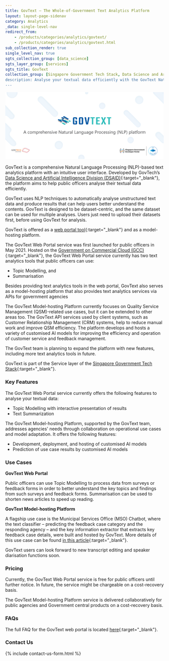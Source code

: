 ```yaml
---
title: GovText – The Whole-of-Government Text Analytics Platform  
layout: layout-page-sidenav
category: Analytics
_data: single-level-nav
redirect_from:
    - /products/categories/analytics/govtext/
    - /products/categories/analytics/govtext.html
sub_collection_render: true
single_level_nav: true
sgts_collection_group: [data_science]
sgts_layer_group: [services]
sgts_title: GovText
collection_group: [Singapore Government Tech Stack, Data Science and Artificial Intelligence, What's New]
description: Analyse your textual data efficiently with the GovText Natural Language Processing (NLP) platform for WOG. Discover more!
---
```


![GovText header banner](/assets/img/GovText-HeaderBanner-v2.png)

GovText is a comprehensive Natural Language Processing (NLP)-based text analytics platform with an intuitive user interface. Developed by GovTech’s [Data Science and Artificial Intelligence Division (DSAID)](https://www.tech.gov.sg/capability-centre-dsaid){:target="_blank"}, the platform aims to help public officers analyse their textual data efficiently.

GovText uses NLP techniques to automatically analyse unstructured text data and produce results that can help users better understand the contents. GovText is designed to be dataset-centric, and the same dataset can be used for multiple analyses. Users just need to upload their datasets first, before using GovText for analysis.

GovText is offered as a [web portal tool](https://www.govtext.gov.sg){:target="_blank"} and as a model-hosting platform.

The GovText Web Portal service was first launched for public officers in May 2021. Hosted on the [Government on Commercial Cloud (GCC)](/products/categories/infrastructure-and-hosting/government-on-commercial-cloud/overview.html){:target="_blank"}, the GovText Web Portal service currently has two text analytics tools that public officers can use:

- Topic Modelling, and
- Summarisation

Besides providing text analytics tools in the web portal, GovText also serves as a model-hosting platform that also provides text analytics services via APIs for government agencies

The GovText Model-hosting Platform currently focuses on Quality Service Management (QSM)-related use cases, but it can be extended to other areas too. The GovText API services used by client systems, such as Customer Relationship Management (CRM) systems, help to reduce manual work and improve QSM efficiency. The platform develops and hosts a variety of customised AI models for improving the efficiency and operation of customer service and feedback management.

The GovText team is planning to expand the platform with new features, including more text analytics tools in future.

GovText is part of the Service layer of the [Singapore Government Tech Stack](https://www.developer.tech.gov.sg/singapore-government-tech-stack/overview/){:target="_blank"}.


### Key Features

The GovText Web Portal service currently offers the following features to analyse your textual data:
- Topic Modelling with interactive presentation of results 
- Text Summarization

The GovText Model-hosting Platform, supported by the GovText team, addresses agencies' needs through collaboration on operational use cases and model adaptation. It offers the following features:
- Development, deployment, and hosting of customised AI models 
- Prediction of use case results by customised AI models

### Use Cases

**GovText Web Portal**

Public officers can use Topic Modelling to process data from surveys or feedback forms in order to better understand the key topics and findings from such surveys and feedback forms. Summarisation can be used to shorten news articles to speed up reading.

**GovText Model-hosting Platform**

A flagship use case is the Municipal Services Office (MSO) Chatbot, where the text classifier – predicting the feedback case category and the responding agency – and the key information extractor that extracts key feedback case details, were built and hosted by GovText. More details of this use case can be found [in this article](https://www.tech.gov.sg/media/technews/developing-the-one-service-chatbot){:target="_blank"}.


GovText users can look forward to new transcript editing and speaker diarisation functions soon.

### Pricing

Currently, the GovText Web Portal service is free for public officers until further notice. In future, the service might be chargeable on a cost-recovery basis. 

The GovText Model-hosting Platform service is delivered collaboratively for public agencies and Government central products on a cost-recovery basis.

### FAQs

The full FAQ for the GovText web portal is located [here](https://www.govtext.gov.sg/docs/user-guide/FAQ){:target="_blank"}.

### Contact Us

{% include contact-us-form.html %}
